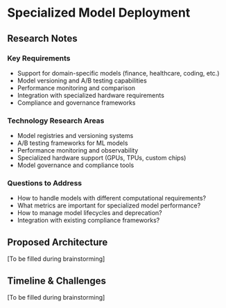 # Specialized Model Deployment

## Research Notes

### Key Requirements

- Support for domain-specific models (finance, healthcare, coding, etc.)
- Model versioning and A/B testing capabilities
- Performance monitoring and comparison
- Integration with specialized hardware requirements
- Compliance and governance frameworks

### Technology Research Areas

- Model registries and versioning systems
- A/B testing frameworks for ML models
- Performance monitoring and observability
- Specialized hardware support (GPUs, TPUs, custom chips)
- Model governance and compliance tools

### Questions to Address

- How to handle models with different computational requirements?
- What metrics are important for specialized model performance?
- How to manage model lifecycles and deprecation?
- Integration with existing compliance frameworks?

## Proposed Architecture

[To be filled during brainstorming]

## Timeline & Challenges

[To be filled during brainstorming]